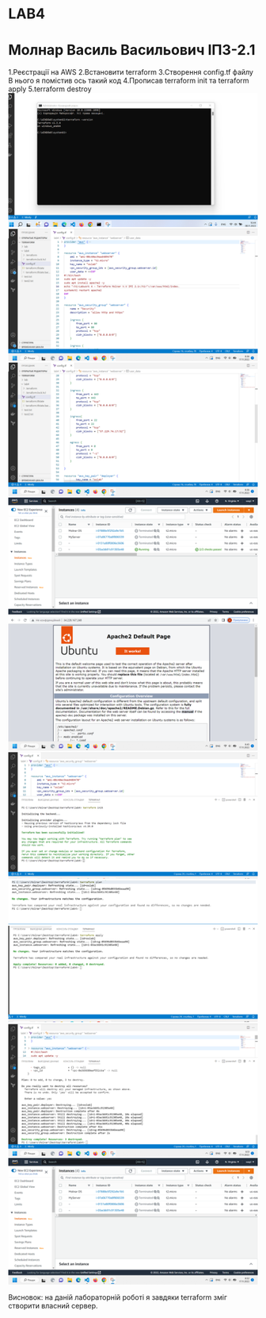 # LAB4
# Молнар Василь Васильович ІПЗ-2.1


1.Реєстрації на AWS
2.Встановити terraform
3.Створення config.tf файлу В нього я помістив ось такий код
4.Прописав terraform init та terraform apply
5.terraform destroy
![](Readme/1.png)
![](Readme/2.png)
![](Readme/3.png)
![](Readme/4.png)
![](Readme/5.png)
![](Readme/6.png)
![](Readme/7.png)
![](Readme/8.png)
![](Readme/9.png)
![](Readme/10.png)

Висновок: на даній лабораторній роботі я завдяки terraform зміг створити власний сервер.


